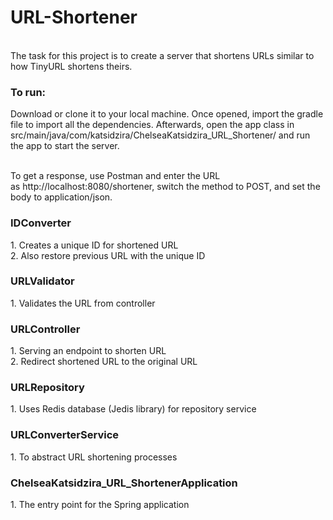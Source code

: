 # URL-Shortener

</br>The task for this project is to create a server that shortens URLs similar to how TinyURL shortens theirs.</br>

<h3> To run:</h3>
Download or clone it to your local machine. Once opened, import the gradle file to import all the dependencies. Afterwards, open the app class in src/main/java/com/katsidzira/ChelseaKatsidzira_URL_Shortener/ and run the app to start the server.</br> 

<br>To get a response, use Postman and enter the URL as http://localhost:8080/shortener, switch the method to POST, and set the body to application/json. 

<h3>IDConverter</h3>
1. Creates a unique ID for shortened URL</br>
2. Also restore previous URL with the unique ID</br>


<h3>URLValidator</h3>
1. Validates the URL from controller</br>

<h3>URLController</h3>
1. Serving an endpoint to shorten URL</br>
2. Redirect shortened URL to the original URL</br>

<h3>URLRepository</h3>
1. Uses Redis database (Jedis library) for repository service</br>

<h3>URLConverterService</h3>
1. To abstract URL shortening processes</br>


<h3>ChelseaKatsidzira_URL_ShortenerApplication</h3>
1. The entry point for the Spring application</br>
